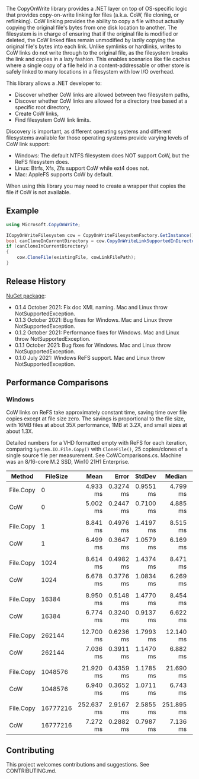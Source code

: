 The CopyOnWrite library provides a .NET layer on top of OS-specific logic that provides copy-on-write linking for files (a.k.a. CoW, file cloning, or reflinking). CoW linking provides the ability to copy a file without actually copying the original file's bytes from one disk location to another. The filesystem is in charge of ensuring that if the original file is modified or deleted, the CoW linked files remain unmodified by lazily copying the original file's bytes into each link. Unlike symlinks or hardlinks, writes to CoW links do not write through to the original file, as the filesystem breaks the link and copies in a lazy fashion. This enables scenarios like file caches where a single copy of a file held in a content-addressable or other store is safely linked to many locations in a filesystem with low I/O overhead.

This library allows a .NET developer to:

* Discover whether CoW links are allowed between two filesystem paths,
* Discover whether CoW links are allowed for a directory tree based at a specific root directory,
* Create CoW links,
* Find filesystem CoW link limits.

Discovery is important, as different operating systems and different filesystems available for those operating systems provide varying levels of CoW link support:

* Windows: The default NTFS filesystem does NOT support CoW, but the ReFS filesystem does.
* Linux: Btrfs, Xfs, Zfs support CoW while ext4 does not.
* Mac: AppleFS supports CoW by default.

When using this library you may need to create a wrapper that copies the file if CoW is not available.


## Example
```c#
using Microsoft.CopyOnWrite;

ICopyOnWriteFilesystem cow = CopyOnWriteFilesystemFactory.GetInstance();
bool canCloneInCurrentDirectory = cow.CopyOnWriteLinkSupportedInDirectoryTree(Environment.CurrentDirectory);
if (canCloneInCurrentDirectory)
{
    cow.CloneFile(existingFile, cowLinkFilePath);
}
```


## Release History
[NuGet package](https://www.nuget.org/packages/CopyOnWrite):

* 0.1.4 October 2021: Fix doc XML naming. Mac and Linux throw NotSupportedException.
* 0.1.3 October 2021: Bug fixes for Windows. Mac and Linux throw NotSupportedException.
* 0.1.2 October 2021: Performance fixes for Windows. Mac and Linux throw NotSupportedException.
* 0.1.1 October 2021: Bug fixes for Windows. Mac and Linux throw NotSupportedException.
* 0.1.0 July 2021: Windows ReFS support. Mac and Linux throw NotSupportedException.


## Performance Comparisons

### Windows
CoW links on ReFS take approximately constant time, saving time over file copies except at file size zero. The savings is proportional to the file size, with 16MB files at about 35X performance, 1MB at 3.2X, and small sizes at about 1.3X.

Detailed numbers for a VHD formatted empty with ReFS for each iteration, comparing `System.IO.File.Copy()` with `CloneFile()`, 25 copies/clones of a single source file per measurement. See CoWComparisons.cs. Machine was an 8/16-core M.2 SSD, Win10 21H1 Enterprise.

|    Method | FileSize |       Mean |     Error |    StdDev |     Median | Ratio | RatioSD |
|---------- |--------- |-----------:|----------:|----------:|-----------:|------:|--------:|
| File.Copy |        0 |   4.933 ms | 0.3274 ms | 0.9551 ms |   4.799 ms |  1.00 |    0.00 |
|       CoW |        0 |   5.002 ms | 0.2447 ms | 0.7100 ms |   4.885 ms |  1.04 |    0.21 |
|           |          |            |           |           |            |       |         |
| File.Copy |        1 |   8.841 ms | 0.4976 ms | 1.4197 ms |   8.515 ms |  1.00 |    0.00 |
|       CoW |        1 |   6.499 ms | 0.3647 ms | 1.0579 ms |   6.169 ms |  0.75 |    0.13 |
|           |          |            |           |           |            |       |         |
| File.Copy |     1024 |   8.614 ms | 0.4982 ms | 1.4374 ms |   8.471 ms |  1.00 |    0.00 |
|       CoW |     1024 |   6.678 ms | 0.3776 ms | 1.0834 ms |   6.269 ms |  0.79 |    0.14 |
|           |          |            |           |           |            |       |         |
| File.Copy |    16384 |   8.950 ms | 0.5148 ms | 1.4770 ms |   8.454 ms |  1.00 |    0.00 |
|       CoW |    16384 |   6.774 ms | 0.3240 ms | 0.9137 ms |   6.622 ms |  0.77 |    0.12 |
|           |          |            |           |           |            |       |         |
| File.Copy |   262144 |  12.700 ms | 0.6236 ms | 1.7993 ms |  12.140 ms |  1.00 |    0.00 |
|       CoW |   262144 |   7.036 ms | 0.3911 ms | 1.1470 ms |   6.882 ms |  0.56 |    0.10 |
|           |          |            |           |           |            |       |         |
| File.Copy |  1048576 |  21.920 ms | 0.4359 ms | 1.1785 ms |  21.690 ms |  1.00 |    0.00 |
|       CoW |  1048576 |   6.940 ms | 0.3652 ms | 1.0711 ms |   6.743 ms |  0.32 |    0.05 |
|           |          |            |           |           |            |       |         |
| File.Copy | 16777216 | 252.637 ms | 2.9167 ms | 2.5855 ms | 251.895 ms |  1.00 |    0.00 |
|       CoW | 16777216 |   7.272 ms | 0.2882 ms | 0.7987 ms |   7.136 ms |  0.03 |    0.00 |

## Contributing
This project welcomes contributions and suggestions. See CONTRIBUTING.md.
